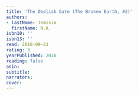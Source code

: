 ```yaml
---
title: 'The Obelisk Gate (The Broken Earth, #2)'
authors:
- lastName: Jemisin
  firstName: N.K.
isbn10: ''
isbn13: ''
read: 2018-09-21
rating: 3
yearPublished: 2016
reading: false
asin:
subtitle:
narrators:
cover:
---
```


